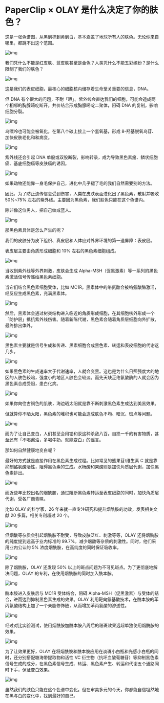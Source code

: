 # PaperClip × OLAY 是什么决定了你的肤色？

这是一张色谱图，从黑到棕到黄到白，基本涵盖了地球所有人的肤色。无论你来自哪里，都跳不出这个范围。

![img](https://cdn.jsdelivr.net/gh/just-prog/static/img/202108282217134.jpeg)

我们凭什么不能是红皮肤、蓝皮肤甚至是金色？人类凭什么不能五彩缤纷？是什么限制了我们的肤色？

![img](https://cdn.jsdelivr.net/gh/just-prog/static/img/202108282217584.jpeg)

这是我们的表皮细胞，最核心的细胞核内储存着生命至关重要的信息，DNA。

但 DNA 有个很大的问题，不耐「晒」。紫外线会直达我们的细胞，可能会造成两个相邻的胸腺嘧啶断开，共价结合形成胸腺嘧啶二聚体，阻碍 DNA 的复制，影响细胞分裂。

![img](https://cdn.jsdelivr.net/gh/just-prog/static/img/202108282228271.jpeg)

鸟嘌呤也可能会被氧化，在第八个碳上接上一个氢氧基，形成 8-羟基脱氧鸟苷、加快皮肤老化和和病变。

![img](https://cdn.jsdelivr.net/gh/just-prog/static/img/202108282217569.jpeg)

紫外线还会引起 DNA 单股或双股断裂，影响转录，成为导致黑色素瘤、鳞状细胞癌、基底细胞癌等皮肤癌的诱因。

![img](https://cdn.jsdelivr.net/gh/just-prog/static/img/202108282228083.jpeg)

如果动物还能靠一身毛保护自己，进化中几乎褪了毛的我们自然需要别的方法。

因此，为了防止遗传信息受到伤害，人类在皮肤表面进化出了黑色素，散射并吸收 50%~75% 左右的紫外线。主要因为黑色素，我们肤色只能在这个色谱内。 

除非像这位男人，把自己纹成蓝人。

![img](https://cdn.jsdelivr.net/gh/just-prog/static/img/202108282217587.jpeg)

那黑色素具体是怎么产生的呢？

我们的皮肤分为皮下组织、真皮层和人体应对外界环境的第一道屏障：表皮层。

表皮层主要由角质形成细胞和 10% 左右的黑色素细胞组成。

![img](https://cdn.jsdelivr.net/gh/just-prog/static/img/202108282217558.jpeg)

当收到紫外线等外界刺激，皮肤会生成 Alpha-MSH（促黑激素）等一系列的黑色素激活信号传递给黑色素细胞。

当它们结合黑色素细胞受体，比如 MC1R，黑素体中的络氨酸会被络氨酸酶激活，经反应生成黑色素，充满黑素体。

![img](https://cdn.jsdelivr.net/gh/just-prog/static/img/202108282217027.gif)

然后，黑素体会通过树突结构进入临近的角质形成细胞，在其细胞核外形成一个「防护层」抵抗紫外线伤害。随着新陈代谢，黑色素会随着角质层细胞向外扩散，最终排出体外。

![img](https://cdn.jsdelivr.net/gh/just-prog/static/img/202108282229084.gif)

黑色素主要就是信号生成和传递、黑素细胞合成黑色素、转运和表皮细胞的代谢这几步。

![img](https://cdn.jsdelivr.net/gh/just-prog/static/img/202108282217824.jpeg)

如果黑色素的生成速率大于代谢速率，人就会变黑。这也是为什么日照强度大的地区的人肤色较暗，强度小的地区人肤色会较淡。而先天缺乏络氨酸酶的人就会因为黑色素合成受阻，患白化病。

![img](https://cdn.jsdelivr.net/gh/just-prog/static/img/202108282217836.jpeg)

如果你向往古铜色的肌肤，海边晒太阳就是靠不断刺激黑色素生成达到美黑效果。

但就算你不晒太阳，黑色素的堆积也可能会造成肤色不均、暗沉、斑点等问题。

![img](https://cdn.jsdelivr.net/gh/just-prog/static/img/202108282217928.jpeg)

而为了让自己变白，人们甚至会用铅和汞这种杀敌八百，自损一千的有害物质，甚至还有「不喝酱油，多喝牛奶，就能变白」的谣言。

那如何自然健康地变白呢？

最好的方式就是直接作用在黑色素生成过程。比如常见的熊果苷/维生素 C 就是靠抑制酪氨酸活性，阻碍黑色素的生成。水杨酸和果酸则是加快角质层代谢，加快黑色素排出。 

![img](https://cdn.jsdelivr.net/gh/just-prog/static/img/202108282217140.gif)

而近些年比较出名的烟酰胺，通过阻断黑色素转运至表皮细胞的同时，加快角质层代谢，受各厂商青睐。

比如 OLAY 的科学家，26 年来就一直专注研究和提升烟酰胺的功效，发表相关文献 20 多篇，相关专利超过 20 个。

![img](https://cdn.jsdelivr.net/gh/just-prog/static/img/202108282217788.jpeg)

但烟酸等杂质会引起烟酰胺不耐受，导致皮肤泛红、刺激等等，OLAY 还将烟酰胺的纯度提到远高于业内标准的 99.7%，减少烟酸等杂质的刺激性。同时，他们采用业内公认的 5% 浓度烟酰胺，在高纯度的同时保证吸收率。

![img](https://cdn.jsdelivr.net/gh/just-prog/static/img/202108282218514.jpeg)

除了烟酰胺，OLAY 还发现 50% 以上的斑点问题为不可见斑点。为了更彻底地解决问题，OLAY 的专利，在使用烟酰胺的同时加入酰本胺。

![img](https://cdn.jsdelivr.net/gh/just-prog/static/img/202108282217114.jpeg)

酰本胺进入皮肤后与 MC1R 受体结合，阻碍 Alpha-MSH（促黑激素）与受体的结合，进而达到抑制黑色素生成的效果。OLAY 利用靶向氨基酸技术，在酰本胺的苯丙氨酸结构上加了一个亲脂修饰链，从而增加苯丙氨酸的渗透性。

![img](https://cdn.jsdelivr.net/gh/just-prog/static/img/202108282217989.jpeg)

经过对比实验测试，使用烟酰胺加酰本胺八周后的祛斑效果远超单独使用烟酰胺的效果。

![img](https://cdn.jsdelivr.net/gh/just-prog/static/img/202108282218205.jpeg)

为了让效果更好，OLAY 在将烟酰胺和酰本胺应用在淡斑小白瓶和光感小白瓶的同时，还分别搭配糖海带提取物和活性 VC 衍生物（抗坏血酸葡糖苷）等抑制黑色素信号生成的成分，在黑色素信号生成、转运、黑色素产生、转运和代谢五个通路同时下手，保证变白效果。

![img](https://cdn.jsdelivr.net/gh/just-prog/static/img/202108282217347.jpeg)

虽然我们的肤色只能在这个色谱中变化。但在审美多元的今天，你都能自信坦然地在黑与白的变化中，找到最好的自己。

[^1]:**Bissett, D. L., Robinson, L. R., Raleigh, P. S., Miyamoto, K., Hakozaki, T., Li, J., & Kelm, G. R. (2009).** Reduction in the appearance of facial hyperpigmentation by topical N-undecyl-10-enoyl-L-phenylalanine and its combination with niacinamide.
[^2]:**Brenner, M., & Hearing, V. J. (2008).** The protective role of melanin against UV damage in human skin.
[^3]:**Cichorek, M., Wachulska, M., Stasiewicz, A., & Tymińska, A. (2013).** Skin melanocytes: biology and development.[4]**Marrot, L., & Meunier, J. R. (2008).** Skin DNA photodamage and its biological consequences.